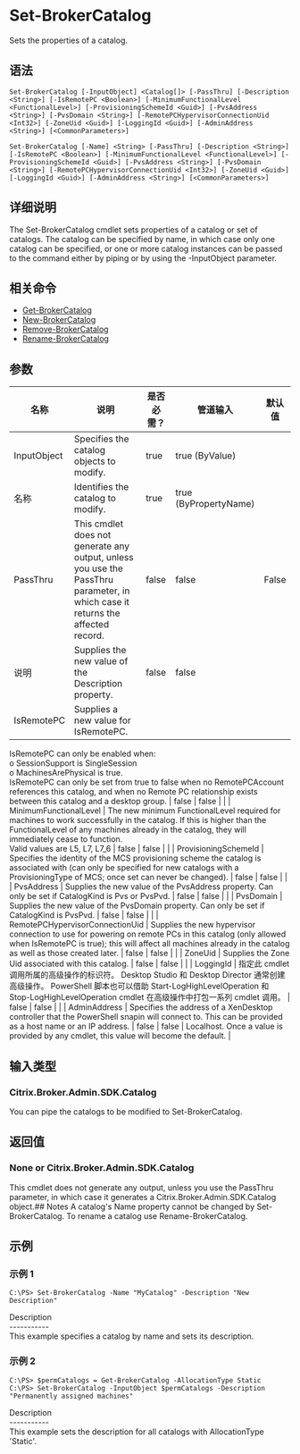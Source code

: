 # Set-BrokerCatalog

Sets the properties of a catalog.

## 语法

    Set-BrokerCatalog [-InputObject] <Catalog[]> [-PassThru] [-Description <String>] [-IsRemotePC <Boolean>] [-MinimumFunctionalLevel <FunctionalLevel>] [-ProvisioningSchemeId <Guid>] [-PvsAddress <String>] [-PvsDomain <String>] [-RemotePCHypervisorConnectionUid <Int32>] [-ZoneUid <Guid>] [-LoggingId <Guid>] [-AdminAddress <String>] [<CommonParameters>]
    
    Set-BrokerCatalog [-Name] <String> [-PassThru] [-Description <String>] [-IsRemotePC <Boolean>] [-MinimumFunctionalLevel <FunctionalLevel>] [-ProvisioningSchemeId <Guid>] [-PvsAddress <String>] [-PvsDomain <String>] [-RemotePCHypervisorConnectionUid <Int32>] [-ZoneUid <Guid>] [-LoggingId <Guid>] [-AdminAddress <String>] [<CommonParameters>]
    

## 详细说明

The Set-BrokerCatalog cmdlet sets properties of a catalog or set of catalogs. The catalog can be specified by name, in which case only one catalog can be specified, or one or more catalog instances can be passed to the command either by piping or by using the -InputObject parameter.

## 相关命令

- [Get-BrokerCatalog](Get-BrokerCatalog.html)
- [New-BrokerCatalog](New-BrokerCatalog.html)
- [Remove-BrokerCatalog](Remove-BrokerCatalog.html)
- [Rename-BrokerCatalog](Rename-BrokerCatalog.html)

## 参数

| 名称                              | 说明                                                                                                                                                                                                                                                                                                                                    | 是否必需？ | 管道输入                  | 默认值                                                                                    |
| ------------------------------- | ------------------------------------------------------------------------------------------------------------------------------------------------------------------------------------------------------------------------------------------------------------------------------------------------------------------------------------- | ----- | --------------------- | -------------------------------------------------------------------------------------- |
| InputObject                     | Specifies the catalog objects to modify.                                                                                                                                                                                                                                                                                              | true  | true (ByValue)        |                                                                                        |
| 名称                              | Identifies the catalog to modify.                                                                                                                                                                                                                                                                                                     | true  | true (ByPropertyName) |                                                                                        |
| PassThru                        | This cmdlet does not generate any output, unless you use the PassThru parameter, in which case it returns the affected record.                                                                                                                                                                                                        | false | false                 | False                                                                                  |
| 说明                              | Supplies the new value of the Description property.                                                                                                                                                                                                                                                                                   | false | false                 |                                                                                        |
| IsRemotePC                      | Supplies a new value for IsRemotePC.  
IsRemotePC can only be enabled when:  
o SessionSupport is SingleSession  
o MachinesArePhysical is true.  
IsRemotePC can only be set from true to false when no RemotePCAccount references this catalog, and when no Remote PC relationship exists between this catalog and a desktop group. | false | false                 |                                                                                        |
| MinimumFunctionalLevel          | The new minimum FunctionalLevel required for machines to work successfully in the catalog. If this is higher than the FunctionalLevel of any machines already in the catalog, they will immediately cease to function.  
Valid values are L5, L7, L7_6                                                                                | false | false                 |                                                                                        |
| ProvisioningSchemeId            | Specifies the identity of the MCS provisioning scheme the catalog is associated with (can only be specified for new catalogs with a ProvisioningType of MCS; once set can never be changed).                                                                                                                                          | false | false                 |                                                                                        |
| PvsAddress                      | Supplies the new value of the PvsAddress property. Can only be set if CatalogKind is Pvs or PvsPvd.                                                                                                                                                                                                                                   | false | false                 |                                                                                        |
| PvsDomain                       | Supplies the new value of the PvsDomain property. Can only be set if CatalogKind is PvsPvd.                                                                                                                                                                                                                                           | false | false                 |                                                                                        |
| RemotePCHypervisorConnectionUid | Supplies the new hypervisor connection to use for powering on remote PCs in this catalog (only allowed when IsRemotePC is true); this will affect all machines already in the catalog as well as those created later.                                                                                                                 | false | false                 |                                                                                        |
| ZoneUid                         | Supplies the Zone Uid associated with this catalog.                                                                                                                                                                                                                                                                                   | false | false                 |                                                                                        |
| LoggingId                       | 指定此 cmdlet 调用所属的高级操作的标识符。 Desktop Studio 和 Desktop Director 通常创建高级操作。 PowerShell 脚本也可以借助 Start-LogHighLevelOperation 和 Stop-LogHighLevelOperation cmdlet 在高级操作中打包一系列 cmdlet 调用。                                                                                                                                                       | false | false                 |                                                                                        |
| AdminAddress                    | Specifies the address of a XenDesktop controller that the PowerShell snapin will connect to. This can be provided as a host name or an IP address.                                                                                                                                                                                    | false | false                 | Localhost. Once a value is provided by any cmdlet, this value will become the default. |

## 输入类型

### Citrix.Broker.Admin.SDK.Catalog

You can pipe the catalogs to be modified to Set-BrokerCatalog.

## 返回值

### None or Citrix.Broker.Admin.SDK.Catalog

This cmdlet does not generate any output, unless you use the PassThru parameter, in which case it generates a Citrix.Broker.Admin.SDK.Catalog object.## Notes A catalog's Name property cannot be changed by Set-BrokerCatalog. To rename a catalog use Rename-BrokerCatalog.

## 示例

### 示例 1

    C:\PS> Set-BrokerCatalog -Name "MyCatalog" -Description "New Description"
    

Description  
\---\---\-----  
This example specifies a catalog by name and sets its description.

### 示例 2

    C:\PS> $permCatalogs = Get-BrokerCatalog -AllocationType Static
    C:\PS> Set-BrokerCatalog -InputObject $permCatalogs -Description "Permanently assigned machines"
    

Description  
\---\---\-----  
This example sets the description for all catalogs with AllocationType 'Static'.